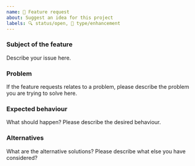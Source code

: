 ```yaml
---
name: 🚀 Feature request
about: Suggest an idea for this project
labels: 🔍 status/open, 🦋 type/enhancement
---
```


<!--
Thank you for suggesting an idea to make this project better!

Please fill in as much of the template below as you’re able.

P.S. have you seen our support and contributing docs?
https://github.com/remarkjs/.github/blob/master/support.md
https://github.com/remarkjs/.github/blob/master/contributing.md
-->

### Subject of the feature

Describe your issue here.

### Problem

If the feature requests relates to a problem, please describe the problem you are trying to solve here.

### Expected behaviour

What should happen?  Please describe the desired behaviour.

### Alternatives

What are the alternative solutions?  Please describe what else you have considered?
